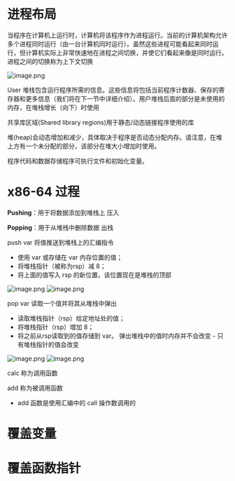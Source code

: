 # 进程布局
当程序在计算机上运行时，计算机将该程序作为进程运行。当前的计算机架构允许多个进程同时运行（由一台计算机同时运行）。虽然这些进程可能看起来同时运行，但计算机实际上非常快速地在进程之间切换，并使它们看起来像是同时运行。进程之间的切换称为上下文切换

![image.png](https://s2.loli.net/2025/04/21/BbLIVw42dhGiNfy.png)



User 堆栈包含运行程序所需的信息。这些信息将包括当前程序计数器、保存的寄存器和更多信息（我们将在下一节中详细介绍）。用户堆栈后面的部分是未使用的内存，在堆栈增长（向下）时使用

共享库区域(Shared library regions)用于静态/动态链接程序使用的库

堆(heap)会动态增加和减少，具体取决于程序是否动态分配内存。请注意，在堆上方有一个未分配的部分，该部分在堆大小增加时使用。

程序代码和数据存储程序可执行文件和初始化变量。

# x86-64 过程
**Pushing**：用于将数据添加到堆栈上 压入

**Popping**：用于从堆栈中删除数据 出栈

push var 将值推送到堆栈上的汇编指令
- 使用 var 或存储在 var 内存位置的值；
- 将堆栈指针（被称为rsp）减 8；
- 将上面的值写入 rsp 的新位置，该位置现在是堆栈的顶部

![image.png](https://s2.loli.net/2025/04/21/5FsOnfjkzeMrYBZ.png)
![image.png](https://s2.loli.net/2025/04/21/UMeXYrmC2jsJIQy.png)


pop var
读取一个值并将其从堆栈中弹出

- 读取堆栈指针（rsp）给定地址处的值；
- 将堆栈指针（rsp）增加 8；
- 将之前从rsp读取到的值存储到 var。
弹出堆栈中的值时内存并不会改变 - 只有堆栈指针的值会改变

![image.png](https://s2.loli.net/2025/04/21/Z8sjHFicfKX5NQt.png)
![image.png](https://s2.loli.net/2025/04/21/YQHg1Ts28meZqvo.png)


calc 称为调用函数

add 称为被调用函数

- add 函数是使用汇编中的 call 操作数调用的


#  覆盖变量

# 覆盖函数指针